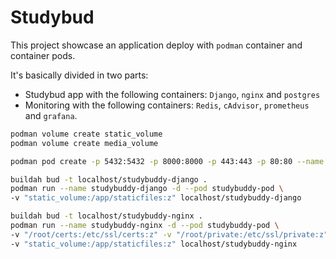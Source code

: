 # Studybud

This project showcase an application deploy with `podman` container and container pods.

It's basically divided in two parts:

- Studybud app with the following containers: `Django`, `nginx` and `postgres`
- Monitoring with the following containers: `Redis`, `cAdvisor`, `prometheus` and `grafana`.

```bash
podman volume create static_volume
podman volume create media_volume

podman pod create -p 5432:5432 -p 8000:8000 -p 443:443 -p 80:80 --name studybuddy-pod

buildah bud -t localhost/studybuddy-django .
podman run --name studybuddy-django -d --pod studybuddy-pod \
-v "static_volume:/app/staticfiles:z" localhost/studybuddy-django

buildah bud -t localhost/studybuddy-nginx .
podman run --name studybuddy-nginx -d --pod studybuddy-pod \
-v "/root/certs:/etc/ssl/certs:z" -v "/root/private:/etc/ssl/private:z" \
-v "static_volume:/app/staticfiles:z" localhost/studybuddy-nginx
```
